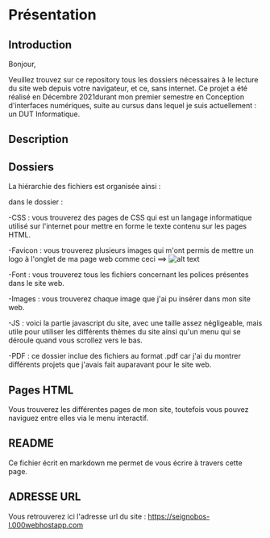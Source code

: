 # Présentation

## Introduction

Bonjour,

Veuillez trouvez sur ce repository tous les dossiers nécessaires à le lecture du site web depuis votre navigateur, et ce, sans internet. Ce projet a été réalisé en Décembre 2021durant mon premier semestre en Conception d'interfaces numériques, suite au cursus dans lequel je suis actuellement : un DUT Informatique. 

## Description

## Dossiers

La hiérarchie des fichiers est organisée ainsi :

dans le dossier :

-CSS : vous trouverez des pages de CSS qui est un langage informatique utilisé sur l'internet pour mettre en forme le texte contenu sur les pages HTML.

-Favicon : vous trouverez plusieurs images qui m'ont permis de mettre un logo à l'onglet de ma page web comme ceci ==> ![alt text](https://github.com/freyaliser/Onglet-image/blob/main/onglet.png "onglet")

-Font : vous trouverez tous les fichiers concernant les polices présentes dans le site web.

-Images : vous trouverez chaque image que j'ai pu insérer dans mon site web.

-JS : voici la partie javascript du site, avec une taille assez négligeable, mais utile pour utiliser les différents thèmes du site ainsi qu'un menu qui se déroule quand vous scrollez vers le bas.

-PDF : ce dossier inclue des fichiers au format .pdf car j'ai du montrer différents projets que j'avais fait auparavant pour le site web. 

## Pages HTML

Vous trouverez les différentes pages de mon site, toutefois vous pouvez naviguez entre elles via le menu interactif.

## README

Ce fichier écrit en markdown me permet de vous écrire à travers cette page.

## ADRESSE URL
Vous retrouverez ici l'adresse url du site : https://seignobos-l.000webhostapp.com 

